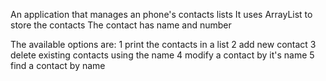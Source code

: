 An application that manages an phone's contacts lists
It uses ArrayList to store the contacts
The contact has name and number

The available options are:
  1 print the contacts in a list
  2 add new contact
  3 delete existing contacts using the name
  4 modify a contact by it's name
  5 find a contact by name
